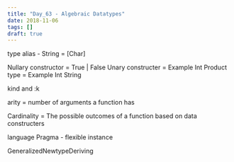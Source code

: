 ```yaml
---
title: "Day_63 - Algebraic Datatypes"
date: 2018-11-06
tags: []
draft: true
---
```


type alias - String = [Char]

Nullary constructor = True | False
Unary constructer =  Example Int
Product type = Example Int String

kind and :k

arity = number of arguments a function has

Cardinality = The possible outcomes of a function based on data constructers  

language Pragma - flexible instance

GeneralizedNewtypeDeriving
